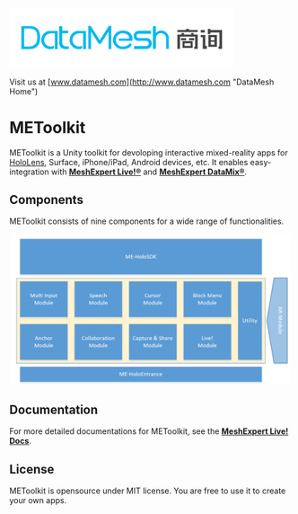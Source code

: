 
<img src="https://github.com/DataMesh-OpenSource/MeshExpert-Live/blob/master/resources/datamesh.png" width="400">

   Visit us at [www.datamesh.com](http://www.datamesh.com "DataMesh Home")
                    
# METoolkit

METoolkit is a Unity toolkit for devoloping interactive mixed-reality apps for [HoloLens](https://www.microsoft.com/en-us/hololens "HoloLens Home"), Surface, iPhone/iPad, Android devices, etc. It enables easy-integration with [**MeshExpert Live!&reg;**](https://www.datamesh.com/solution/meshexpert-live "MeshExpert Live!") and [**MeshExpert DataMix&reg;**](https://www.datamesh.com/solution/meshexpert-datamix "MeshExpert DataMix").

## Components

METoolkit consists of nine components for a wide range of functionalities.

<p align="center">
<img src="https://github.com/DataMesh-OpenSource/MeshExpert-Live/blob/master/resources/METoolkit-Structure.png" width="500">
</p>

## Documentation

For more detailed documentations for METoolkit, see the [**MeshExpert Live! Docs**](http://docs.datamesh.com/projects/me-live/ "MeshExpert Live! Documentations").

## License

METoolkit is opensource under MIT license. You are free to use it to create your own apps.
